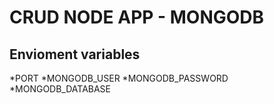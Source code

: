 # CRUD NODE APP - MONGODB

## Envioment variables
*PORT
*MONGODB_USER
*MONGODB_PASSWORD
*MONGODB_DATABASE